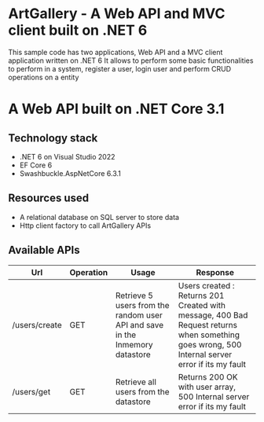 # ArtGallery - A Web API and MVC client built on .NET 6
This sample code has two applications, Web API and a MVC client application written on .NET 6
It allows to perform some basic functionalities to perform in a system, register a user, login user and perform CRUD operations on a entity

# A Web API built on .NET Core 3.1

## Technology stack
* .NET 6 on Visual Studio 2022
* EF Core 6
* Swashbuckle.AspNetCore 6.3.1

## Resources used
* A relational database on SQL server to store data
* Http client factory to call ArtGallery APIs


## Available APIs
| Url            | Operation                              |    Usage       | Response                                                                                      
| ------------------- | --------------------------------- | ----------------------------------- | -----------------------------------     
| /users/create         | GET              | Retrieve 5 users from the random user API and save in the Inmemory datastore   | Users created : Returns 201 Created with message, 400 Bad Request returns when something goes wrong, 500 Internal server error if its my fault                                      
| /users/get        | GET                             | Retrieve all users from the datastore |  Returns 200 OK with user array, 500 Internal server error if its my fault   
